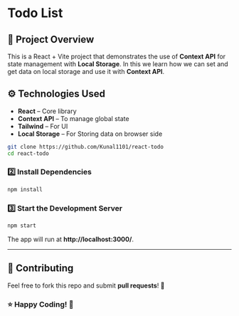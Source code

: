 # Todo List

## 🚀 Project Overview

This is a React + Vite project that demonstrates the use of **Context API** for state management with **Local Storage**. In this we learn how we can set and get data on local storage and use it with **Context API**.

## ⚙ Technologies Used

- **React** – Core library
- **Context API** – To manage global state
- **Tailwind** – For UI
- **Local Storage** – For Storing data on browser side

```sh
git clone https://github.com/Kunal1101/react-todo
cd react-todo
```

### 2️⃣ Install Dependencies

```sh
npm install
```

### 3️⃣ Start the Development Server

```sh
npm start
```

The app will run at **http://localhost:3000/**.

---

## 🙌 Contributing

Feel free to fork this repo and submit **pull requests**! 🎉

### ⭐ Happy Coding! 🚀
